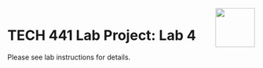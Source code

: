 <img src="https://my.uj.edu/ICS/icsfs/UJ-(PMS172_K).png?target=8e5fba74-02a1-4453-b028-f0a88a3412e2" style="height:80px;float:right;margin-left:10px;">

# TECH 441 Lab Project: Lab 4

Please see lab instructions for details.